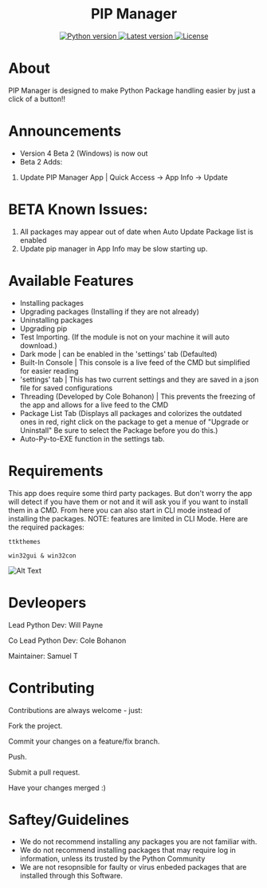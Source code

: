 
<h1 align="center">PIP Manager</h1><div align="center">
  <a href="https://www.python.org">
    <img src="https://img.shields.io/badge/Python-3.8.6-blue" alt="Python version" />
  </a>
  <a href="https://github.com/blaze005/PIP-Manager-App/releases">
    <img src="https://img.shields.io/badge/Version-3.0-green" alt="Latest version" />
  </a>
  <a href="https://github.com/blaze005/PIP-Manager-App/blob/main/LICENSE">
    <img src="https://img.shields.io/badge/License-MIT-yellow" alt="License" />
  </a>
</div>


# About
PIP Manager is designed to make Python Package handling easier by just a click of a button!!

# Announcements 
- Version 4 Beta 2 (Windows) is now out 
- Beta 2 Adds:
1. Update PIP Manager App | Quick Access -> App Info -> Update 

# BETA Known Issues: 
1. All packages may appear out of date when Auto Update Package list is enabled 
2. Update pip manager in App Info may be slow starting up. 


# Available Features

- Installing packages
- Upgrading packages (Installing if they are not already)
- Uninstalling packages 
- Upgrading pip
- Test Importing. (If the module is not on your machine it will auto download.)
- Dark mode | can be enabled in the 'settings' tab (Defaulted)
- Built-In Console | This console is a live feed of the CMD but simplified for easier reading 
- 'settings' tab | This has two current settings and they are saved in a json file for saved configurations 
- Threading (Developed by Cole Bohanon) | This prevents the freezing of the app and allows for a live feed to the CMD
- Package List Tab (Displays all packages and colorizes the outdated ones in red, right click on the package to get a menue of "Upgrade or Uninstall" Be sure to select the Package before you do this.)
- Auto-Py-to-EXE function in the settings tab. 



# Requirements

This app does require some third party packages. But don't worry the app will detect if you have them or not and it will ask you if you want to install them in a CMD. From here you can also start in CLI mode instead of installing the packages. NOTE: features are limited in CLI Mode. 
Here are the required packages:

```ttkthemes```

```win32gui & win32con```



![Alt Text](https://github.com/blaze005/PIP-Manager-App/blob/main/Capture.PNG?raw=true)


# Devleopers 

Lead Python Dev: Will Payne 

Co Lead Python Dev: Cole Bohanon

Maintainer: Samuel T

# Contributing
Contributions are always welcome - just:

Fork the project.

Commit your changes on a feature/fix branch.

Push.

Submit a pull request.

Have your changes merged :)


# Saftey/Guidelines 

- We do not recommend installing any packages you are not familiar with.
- We do not recommend installing packages that may require log in information, unless its trusted by the Python Community 
- We are not resopnsible for faulty or virus enbeded packages that are installed through this Software. 

